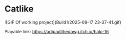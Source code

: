 # Catlike
![GIF Of working project](Build1/2025-08-17 23-37-41.gif)



Playable link: https://adipadithedawg.itch.io/halo-16
